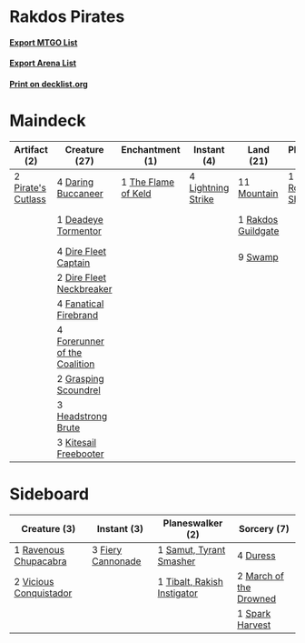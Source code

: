 # Rakdos Pirates

#### [Export MTGO List](../collection/Rakdos%20Pirates/Rakdos%20Pirates.txt)
#### [Export Arena List](../collection/Rakdos%20Pirates/Rakdos%20Pirates_arena.txt)
#### [Print on decklist.org](http://decklist.org/?deckmain=4%09Daring%20Buccaneer%0A1%09Davriel,%20Rogue%20Shadowmage%0A1%09Deadeye%20Tormentor%0A4%09Dire%20Fleet%20Captain%0A2%09Dire%20Fleet%20Neckbreaker%0A4%09Fanatical%20Firebrand%0A4%09Forerunner%20of%20the%20Coalition%0A2%09Grasping%20Scoundrel%0A3%09Headstrong%20Brute%0A3%09Kitesail%20Freebooter%0A3%09Light%20Up%20the%20Stage%0A4%09Lightning%20Strike%0A1%09March%20of%20the%20Drowned%0A11%09Mountain%0A2%09Pirate's%20Cutlass%0A1%09Rakdos%20Guildgate%0A9%09Swamp%0A1%09The%20Flame%20of%20Keld&deckside=4%09Duress%0A3%09Fiery%20Cannonade%0A2%09March%20of%20the%20Drowned%0A1%09Ravenous%20Chupacabra%0A1%09Samut,%20Tyrant%20Smasher%0A1%09Spark%20Harvest%0A1%09Tibalt,%20Rakish%20Instigator%0A2%09Vicious%20Conquistador)
# Maindeck

|                                        Artifact (2)                                         |                                             Creature (27)                                              |                                       Enchantment (1)                                        |                                         Instant (4)                                         |                                          Land (21)                                          |                                           Planeswalker (1)                                           |                                           Sorcery (4)                                           |
|---------------------------------------------------------------------------------------------|--------------------------------------------------------------------------------------------------------|----------------------------------------------------------------------------------------------|---------------------------------------------------------------------------------------------|---------------------------------------------------------------------------------------------|------------------------------------------------------------------------------------------------------|-------------------------------------------------------------------------------------------------|
|2 [Pirate's Cutlass](http://gatherer.wizards.com/Pages/Card/Details.aspx?multiverseid=435400)|4 [Daring Buccaneer](http://gatherer.wizards.com/Pages/Card/Details.aspx?multiverseid=439755)           |1 [The Flame of Keld](http://gatherer.wizards.com/Pages/Card/Details.aspx?multiverseid=443011)|4 [Lightning Strike](http://gatherer.wizards.com/Pages/Card/Details.aspx?multiverseid=383299)|11 [Mountain](http://gatherer.wizards.com/Pages/Card/Details.aspx?multiverseid=439859)       |1 [Davriel, Rogue Shadowmage](http://gatherer.wizards.com/Pages/Card/Details.aspx?multiverseid=461010)|3 [Light Up the Stage](http://gatherer.wizards.com/Pages/Card/Details.aspx?multiverseid=457251)  |
|                                                                                             |1 [Deadeye Tormentor](http://gatherer.wizards.com/Pages/Card/Details.aspx?multiverseid=435252)          |                                                                                              |                                                                                             |1 [Rakdos Guildgate](http://gatherer.wizards.com/Pages/Card/Details.aspx?multiverseid=376465)|                                                                                                      |1 [March of the Drowned](http://gatherer.wizards.com/Pages/Card/Details.aspx?multiverseid=435266)|
|                                                                                             |4 [Dire Fleet Captain](http://gatherer.wizards.com/Pages/Card/Details.aspx?multiverseid=435377)         |                                                                                              |                                                                                             |9 [Swamp](http://gatherer.wizards.com/Pages/Card/Details.aspx?multiverseid=439858)           |                                                                                                      |                                                                                                 |
|                                                                                             |2 [Dire Fleet Neckbreaker](http://gatherer.wizards.com/Pages/Card/Details.aspx?multiverseid=439813)     |                                                                                              |                                                                                             |                                                                                             |                                                                                                      |                                                                                                 |
|                                                                                             |4 [Fanatical Firebrand](http://gatherer.wizards.com/Pages/Card/Details.aspx?multiverseid=439758)        |                                                                                              |                                                                                             |                                                                                             |                                                                                                      |                                                                                                 |
|                                                                                             |4 [Forerunner of the Coalition](http://gatherer.wizards.com/Pages/Card/Details.aspx?multiverseid=439729)|                                                                                              |                                                                                             |                                                                                             |                                                                                                      |                                                                                                 |
|                                                                                             |2 [Grasping Scoundrel](http://gatherer.wizards.com/Pages/Card/Details.aspx?multiverseid=450259)         |                                                                                              |                                                                                             |                                                                                             |                                                                                                      |                                                                                                 |
|                                                                                             |3 [Headstrong Brute](http://gatherer.wizards.com/Pages/Card/Details.aspx?multiverseid=435301)           |                                                                                              |                                                                                             |                                                                                             |                                                                                                      |                                                                                                 |
|                                                                                             |3 [Kitesail Freebooter](http://gatherer.wizards.com/Pages/Card/Details.aspx?multiverseid=435264)        |                                                                                              |                                                                                             |                                                                                             |                                                                                                      |                                                                                                 |


# Sideboard

|                                          Creature (3)                                           |                                        Instant (3)                                         |                                           Planeswalker (2)                                           |                                           Sorcery (7)                                           |
|-------------------------------------------------------------------------------------------------|--------------------------------------------------------------------------------------------|------------------------------------------------------------------------------------------------------|-------------------------------------------------------------------------------------------------|
|1 [Ravenous Chupacabra](http://gatherer.wizards.com/Pages/Card/Details.aspx?multiverseid=442093) |3 [Fiery Cannonade](http://gatherer.wizards.com/Pages/Card/Details.aspx?multiverseid=435297)|1 [Samut, Tyrant Smasher](http://gatherer.wizards.com/Pages/Card/Details.aspx?multiverseid=461162)    |4 [Duress](http://gatherer.wizards.com/Pages/Card/Details.aspx?multiverseid=14557)               |
|2 [Vicious Conquistador](http://gatherer.wizards.com/Pages/Card/Details.aspx?multiverseid=435282)|                                                                                            |1 [Tibalt, Rakish Instigator](http://gatherer.wizards.com/Pages/Card/Details.aspx?multiverseid=461073)|2 [March of the Drowned](http://gatherer.wizards.com/Pages/Card/Details.aspx?multiverseid=435266)|
|                                                                                                 |                                                                                            |                                                                                                      |1 [Spark Harvest](http://gatherer.wizards.com/Pages/Card/Details.aspx?multiverseid=461032)       |

